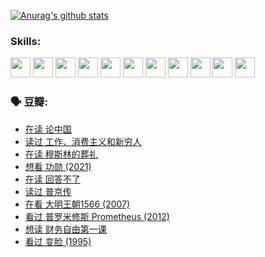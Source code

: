 
[![Anurag's github stats](https://github-readme-stats.vercel.app/api?username=w940853815)](https://github.com/anuraghazra/github-readme-stats)

### Skills:

<code><img height="32" src="https://cdn.jsdelivr.net/npm/simple-icons@v5/icons/python.svg"></code>
<code><img height="32" src="https://cdn.jsdelivr.net/npm/simple-icons@v5/icons/javascript.svg"></code>
<code><img height="32" src="https://cdn.jsdelivr.net/npm/simple-icons@v5/icons/django.svg"></code>
<code><img height="32" src="https://cdn.jsdelivr.net/npm/simple-icons@v5/icons/flask.svg"></code>
<code><img height="32" src="https://cdn.jsdelivr.net/npm/simple-icons@v5/icons/vuetify.svg"></code>
<code><img height="32" src="https://cdn.jsdelivr.net/npm/simple-icons@v5/icons/git.svg"></code>
<code><img height="32" src="https://cdn.jsdelivr.net/npm/simple-icons@v5/icons/docker.svg"></code>
<code><img height="32" src="https://cdn.jsdelivr.net/npm/simple-icons@v5/icons/postgresql.svg"></code>
<code><img height="32" src="https://cdn.jsdelivr.net/npm/simple-icons@v5/icons/elasticsearch.svg"></code>
<code><img height="32" src="https://cdn.jsdelivr.net/npm/simple-icons@v5/icons/macos.svg"></code>
<code><img height="32" src="https://cdn.jsdelivr.net/npm/simple-icons@v5/icons/linux.svg"></code>

### 🗣 豆瓣:

<!-- DOUBAN-ACTIVITIES:START -->
- [在读 论中国](https://www.douban.com/people/136069238/status/3805671678/?_i=47917407)
- [读过 工作、消费主义和新穷人](https://www.douban.com/people/136069238/status/3803834644/?_i=47917407)
- [在读 穆斯林的葬礼](https://www.douban.com/people/136069238/status/3802824932/?_i=47917407)
- [想看 功勋‎ (2021)](https://www.douban.com/people/136069238/status/3802127044/?_i=47917407)
- [在读 回答不了](https://www.douban.com/people/136069238/status/3802078489/?_i=47917407)
- [读过 普京传](https://www.douban.com/people/136069238/status/3802076688/?_i=47917407)
- [在看 大明王朝1566‎ (2007)](https://www.douban.com/people/136069238/status/3800275133/?_i=47917407)
- [看过 普罗米修斯 Prometheus‎ (2012)](https://www.douban.com/people/136069238/status/3795487470/?_i=47917407)
- [想读 财务自由第一课](https://www.douban.com/people/136069238/status/3794955007/?_i=47917407)
- [看过 变脸‎ (1995)](https://www.douban.com/people/136069238/status/3794210254/?_i=47917407)
<!-- DOUBAN-ACTIVITIES:END -->
<!--
**w940853815/w940853815** is a ✨ _special_ ✨ repository because its `README.md` (this file) appears on your GitHub profile.

Here are some ideas to get you started:

- 🔭 I’m currently working on ...
- 🌱 I’m currently learning ...
- 👯 I’m looking to collaborate on ...
- 🤔 I’m looking for help with ...
- 💬 Ask me about ...
- 📫 How to reach me: ...
- 😄 Pronouns: ...
- ⚡ Fun fact: ...
-->
